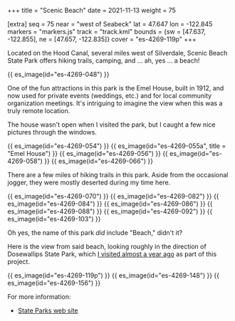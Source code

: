 +++
title = "Scenic Beach"
date = 2021-11-13
weight = 75

[extra]
seq = 75
near = "west of Seabeck"
lat = 47.647
lon = -122.845
markers = "markers.js"
track = "track.kml"
bounds = {sw = [47.637, -122.855], ne = [47.657, -122.835]}
cover = "es-4269-119p"
+++

Located on the Hood Canal, several miles west of Silverdale, Scenic Beach State Park offers hiking trails, camping, and ... ah, yes ... a beach!

<!-- more -->

{{ es_image(id="es-4269-048") }}

One of the fun attractions in this park is the Emel House, built in 1912, and now used for private events (weddings, etc.) and for local community organization meetings. It's intriguing to imagine the view when this was a truly remote location.

The house wasn't open when I visited the park, but I caught a few nice pictures through the windows.

{{ es_image(id="es-4269-054") }}
{{ es_image(id="es-4269-055a", title = "Emel House") }}
{{ es_image(id="es-4269-056") }}
{{ es_image(id="es-4269-058") }}
{{ es_image(id="es-4269-066") }}

There are a few miles of hiking trails in this park. Aside from the occasional jogger, they were mostly deserted during my time here.

{{ es_image(id="es-4269-070") }}
{{ es_image(id="es-4269-082") }}
{{ es_image(id="es-4269-084") }}
{{ es_image(id="es-4269-086") }}
{{ es_image(id="es-4269-088") }}
{{ es_image(id="es-4269-092") }}
{{ es_image(id="es-4269-103") }}

Oh yes, the name of this park _did_ include "Beach," didn't it?

Here is the view from said beach, looking roughly in the direction of Dosewallips State Park, which [I visited almost a year ago](../dosewallips) as part of this project.

{{ es_image(id="es-4269-119p") }}
{{ es_image(id="es-4269-148") }}
{{ es_image(id="es-4269-156") }}

For more information:

* [State Parks web site](https://parks.state.wa.us/579/Scenic-Beach)

